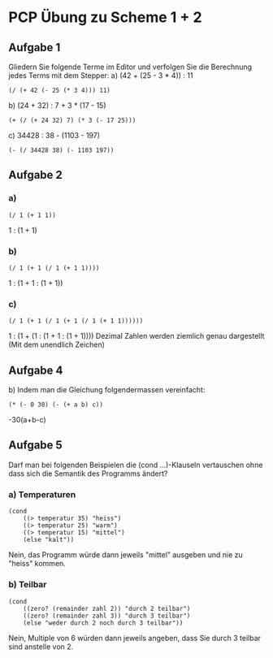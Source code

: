 # PCP Übung zu Scheme 1 + 2

## Aufgabe 1
Gliedern Sie folgende Terme im Editor und verfolgen Sie die Berechnung jedes Terms mit dem Stepper:
a) (42 + (25 - 3 * 4)) : 11
```racket
(/ (+ 42 (- 25 (* 3 4))) 11)
```
b) (24 + 32) : 7 + 3 * (17 - 15)
```racket
(+ (/ (+ 24 32) 7) (* 3 (- 17 25)))
```
c) 34428 : 38 - (1103 - 197)
```racket
(- (/ 34428 38) (- 1103 197))
```

## Aufgabe 2

### a)
```racket
(/ 1 (+ 1 1))
```
1 : (1 + 1)
### b)
```racket
(/ 1 (+ 1 (/ 1 (+ 1 1))))
```
1 : (1 + 1 : (1 + 1))
### c)
```racket
(/ 1 (+ 1 (/ 1 (+ 1 (/ 1 (+ 1 1))))))
```
1 : (1 + (1 : (1 + 1 : (1 + 1))))
Dezimal Zahlen werden ziemlich genau dargestellt (Mit dem unendlich Zeichen)

## Aufgabe 4

b) Indem man die Gleichung folgendermassen vereinfacht:
```racket
(* (- 0 30) (- (+ a b) c))
```
-30(a+b-c)

## Aufgabe 5

Darf man bei folgenden Beispielen die (cond ...)-Klauseln vertauschen ohne dass sich die Semantik
des Programms ändert?

### a) Temperaturen
```racket
(cond
	((> temperatur 35) "heiss")
	((> temperatur 25) "warm")
	((> temperatur 15) "mittel")
	(else "kalt"))
```
Nein, das Programm würde dann jeweils "mittel" ausgeben und nie zu "heiss" kommen.

### b) Teilbar
```racket
(cond
	((zero? (remainder zahl 2)) "durch 2 teilbar")
	((zero? (remainder zahl 3)) "durch 3 teilbar")
	(else "weder durch 2 noch durch 3 teilbar"))
```
Nein, Multiple von 6 würden dann jeweils angeben, dass Sie durch 3 teilbar sind anstelle von 2.